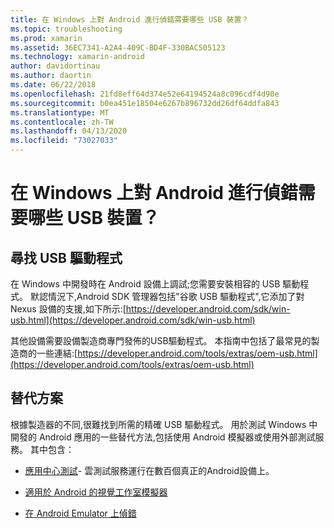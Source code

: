 ```yaml
---
title: 在 Windows 上對 Android 進行偵錯需要哪些 USB 裝置？
ms.topic: troubleshooting
ms.prod: xamarin
ms.assetid: 36EC7341-A2A4-409C-BD4F-330BAC505123
ms.technology: xamarin-android
author: davidortinau
ms.author: daortin
ms.date: 06/22/2018
ms.openlocfilehash: 21fd8eff64d374e52e64194524a8c096cdf4d90e
ms.sourcegitcommit: b0ea451e18504e6267b896732dd26df64ddfa843
ms.translationtype: MT
ms.contentlocale: zh-TW
ms.lasthandoff: 04/13/2020
ms.locfileid: "73027033"
---
```

# <a name="what-usb-drivers-do-i-need-to-debug-android-on-windows"></a>在 Windows 上對 Android 進行偵錯需要哪些 USB 裝置？

## <a name="finding-usb-drivers"></a>尋找 USB 驅動程式

在 Windows 中開發時在 Android 設備上調試;您需要安裝相容的 USB 驅動程式。 默認情況下,Android SDK 管理器包括"谷歌 USB 驅動程式",它添加了對 Nexus 設備的支援,如下所示:[https://developer.android.com/sdk/win-usb.html](https://developer.android.com/sdk/win-usb.html)

其他設備需要設備製造商專門發佈的USB驅動程式。 本指南中包括了最常見的製造商的一些連結:[https://developer.android.com/tools/extras/oem-usb.html](https://developer.android.com/tools/extras/oem-usb.html)

## <a name="alternatives"></a>替代方案

根據製造器的不同,很難找到所需的精確 USB 驅動程式。 用於測試 Windows 中開發的 Android 應用的一些替代方法,包括使用 Android 模擬器或使用外部測試服務。 其中包含：

- [應用中心測試](https://docs.microsoft.com/appcenter/test-cloud/)- 雲測試服務運行在數百個真正的Android設備上。

- [適用於 Android 的視覺工作室模擬器](https://visualstudio.microsoft.com/vs/msft-android-emulator/)

- [在 Android Emulator 上偵錯](~/android/deploy-test/debugging/debug-on-emulator.md)
